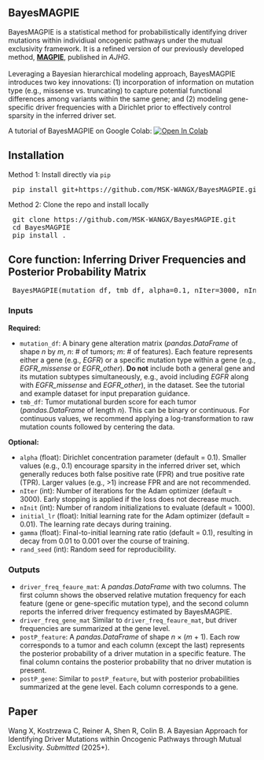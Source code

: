 ## BayesMAGPIE

BayesMAGPIE is a statistical method for probabilistically identifying driver mutations within individiual oncogenic pathways under the mutual exclusivity framework. It is a refined version of our previously developed method, [**MAGPIE**](https://www.cell.com/ajhg/fulltext/S0002-9297(23)00441-X), published in *AJHG*. 
<br><br>Leveraging a Bayesian hierarchical modeling approach, BayesMAGPIE introduces two key innovations: (1) incorporation of information on mutation type (e.g., missense vs. truncating) to capture potential functional differences among variants within the same gene; and (2) modeling gene-specific driver frequencies with a Dirichlet prior to effectively control sparsity in the inferred driver set.

A tutorial of BayesMAGPIE on Google Colab: <a 
				       href="https://colab.research.google.com/drive/1o6GvgH2SBtaNg9RUIwYeLwQOv1fyURY7?usp=sharing">
  	<img src="https://colab.research.google.com/assets/colab-badge.svg" alt="Open In Colab"/>
	</a>
	

## Installation

Method 1: Install directly via `pip`
<pre> pip install git+https://github.com/MSK-WANGX/BayesMAGPIE.git </pre>

Method 2: Clone the repo and install locally
<pre> git clone https://github.com/MSK-WANGX/BayesMAGPIE.git <br> cd BayesMAGPIE <br> pip install . </pre>


## Core function: Inferring Driver Frequencies and Posterior Probability Matrix

<pre> BayesMAGPIE(mutation_df, tmb_df, alpha=0.1, nIter=3000, nInit=1000, initial_lr=0.01, gamma=0.1, rand_seed=2025)</pre>

### Inputs
**Required:**
- `mutation_df`: A binary gene alteration matrix (*pandas.DataFrame* of shape *n* by *m*, *n*: # of tumors; *m*: # of features). Each feature represents either a gene (e.g., *EGFR*) or a specific mutation type within a gene (e.g., *EGFR_missense* or *EGFR_other*). **Do not** include both a general gene and its mutation subtypes simultaneously, e.g., avoid including *EGFR* along with *EGFR_missense* and *EGFR_other*), in the dataset. See the tutorial and example dataset for input preparation guidance.
- `tmb_df`: Tumor mutational burden score for each tumor (*pandas.DataFrame* of length *n*). This can be binary or continuous. For continuous values, we recommend applying a log-transformation to raw mutation counts followed by centering the data.

**Optional:**
- `alpha` (float): Dirichlet concentration parameter (default = 0.1). Smaller values (e.g., 0.1) encourage sparsity in the inferred driver set, which generally reduces both false positive rate (FPR) and true positive rate (TPR). Larger values (e.g., >1) increase FPR and are not recommended.
- `nIter` (int): Number of iterations for the Adam optimizer (default = 3000). Early stopping is applied if the loss does not decrease much.
- `nInit` (int): Number of random initializations to evaluate (default = 1000).
- `initial_lr` (float): Initial learning rate for the Adam optimizer (default = 0.01). The learning rate decays during training.
- `gamma` (float): Final-to-initial learning rate ratio (default = 0.1), resulting in decay from 0.01 to 0.001 over the course of training.
- `rand_seed` (int): Random seed for reproducibility.

### Outputs
- `driver_freq_feaure_mat`: A *pandas.DataFrame* with two columns. The first column shows the observed relative mutation frequency for each feature (gene or gene-specific mutation type), and the second column reports the inferred driver frequency estimated by BayesMAGPIE.
- `driver_freq_gene_mat` Similar to `driver_freq_feaure_mat`, but driver frequencies are summarized at the gene level.
- `postP_feature`: A *pandas.DataFrame* of shape *n* × (*m* + 1). Each row corresponds to a tumor and each column (except the last) represents the posterior probability of a driver mutation in a specific feature. The final column contains the posterior probability that no driver mutation is present.
- `postP_gene`: Similar to `postP_feature`, but with posterior probabilities summarized at the gene level. Each column corresponds to a gene.

## Paper
Wang X, Kostrzewa C, Reiner A, Shen R, Colin B. A Bayesian Approach for Identifying Driver Mutations within Oncogenic Pathways through Mutual Exclusivity. *Submitted* (2025+).
